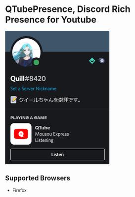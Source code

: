 # QTubePresence, Discord Rich Presence for Youtube

![ExampleUsage](./Assets/PresenceExample.png)

## Supported Browsers

- Firefox

